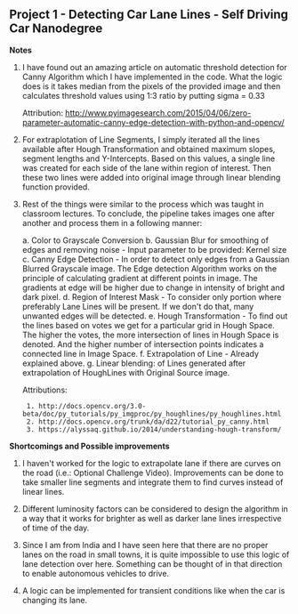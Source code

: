 ## Project 1 - Detecting Car Lane Lines - Self Driving Car Nanodegree

**Notes**

1. I have found out an amazing article on automatic threshold detection for Canny Algorithm which I have implemented in the code. What the logic does is it takes median from the pixels of the provided image and then calculates threshold values using 1:3 ratio by putting sigma = 0.33

	Attribution: http://www.pyimagesearch.com/2015/04/06/zero-parameter-automatic-canny-edge-detection-with-python-and-opencv/

2. For extraplotation of Line Segments, I simply iterated all the lines available after Hough Transformation and obtained maximum slopes, segment lengths and Y-Intercepts. Based on this values, a single line was created for each side of the lane within region of interest. Then these two lines were added into original image through linear blending function provided.

3. Rest of the things were similar to the process which was taught in classroom lectures. To conclude, the pipeline takes images one after another and process them in a following manner:

    a. Color to Grayscale Conversion
    b. Gaussian Blur for smoothing of edges and removing noise - Input parameter to be provided: Kernel size
    c. Canny Edge Detection - In order to detect only edges from a Gaussian Blurred Grayscale image.
        The Edge detection Algorithm works on the principle of calculating gradient at different points in image.
        The gradients at edge will be higher due to change in intensity of bright and dark pixel.
    d. Region of Interest Mask - To consider only portion where preferably Lane Lines will be present.
        If we don't do that, many unwanted edges will be detected.
    e. Hough Transformation - To find out the lines based on votes we get for a particular grid in Hough Space.
            The higher the votes, the more intersection of lines in Hough Space is denoted. 
            And the higher number of intersection points indicates a connected line in Image Space.
    f. Extrapolation of Line - Already explained above.
    g. Linear blending: of Lines generated after extrapolation of HoughLines with Original Source image.

	Attributions:

		1. http://docs.opencv.org/3.0-beta/doc/py_tutorials/py_imgproc/py_houghlines/py_houghlines.html
		2. http://docs.opencv.org/trunk/da/d22/tutorial_py_canny.html
		3. https://alyssaq.github.io/2014/understanding-hough-transform/

**Shortcomings and Possible improvements**

1. I haven't worked for the logic to extrapolate lane if there are curves on the road (i.e.: Optional Challenge Video). Improvements can be done to take smaller line segments and integrate them to find curves instead of linear lines.

2. Different luminosity factors can be considered to design the algorithm in a way that it works for brighter as well as darker lane lines irrespective of time of the day.

3. Since I am from India and I have seen here that there are no proper lanes on the road in small towns, it is quite impossible to use this logic of lane detection over here. Something can be thought of in that direction to enable autonomous vehicles to drive.

4. A logic can be implemented for transient conditions like when the car is changing its lane.